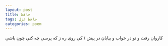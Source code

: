 ```yaml
---
layout: post
title: حافظ
tags: حافظ غزل
categories: poem
---
```


کاروان رفت و تو در خواب و بیابان در پیش / کی روی ره ز که پرسی چه کنی چون باشی
